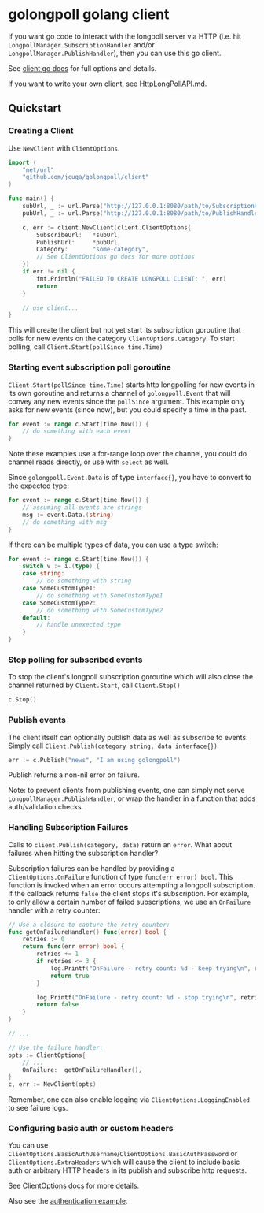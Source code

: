 # golongpoll golang client
If you want go code to interact with the longpoll server via HTTP (i.e. hit `LongpollManager.SubscriptionHandler` and/or `LongpollManager.PublishHandler`), then you can use this go client.

See [client go docs](https://pkg.go.dev/github.com/jcuga/golongpoll/client) for full options and details.

If you want to write your own client, see [HttpLongPollAPI.md](/HttpLongPollAPI.md).

## Quickstart

### Creating a Client
Use `NewClient` with `ClientOptions`.
```go
import (
    "net/url"
    "github.com/jcuga/golongpoll/client"
)

func main() {
    subUrl, _ := url.Parse("http://127.0.0.1:8080/path/to/SubscriptionHandler")
    pubUrl, _ := url.Parse("http://127.0.0.1:8080/path/to/PublishHandler")

    c, err := client.NewClient(client.ClientOptions{
        SubscribeUrl:   *subUrl,
        PublishUrl:     *pubUrl,
        Category:       "some-category",
        // See ClientOptions go docs for more options
    })
    if err != nil {
        fmt.Println("FAILED TO CREATE LONGPOLL CLIENT: ", err)
        return
    }

    // use client...
}
```
This will create the client but not yet start its subscription goroutine that polls for new events on the category `ClientOptions.Category`.  To start polling, call `Client.Start(pollSince time.Time)`

### Starting event subscription poll goroutine
`Client.Start(pollSince time.Time)` starts http longpolling for new events in its own goroutine and returns a channel of `golongpoll.Event` that will convey any new events since the `pollSince` argument.  This example only asks for new events (since now), but you could specify a time in the past.

```go
for event := range c.Start(time.Now()) {
    // do something with each event
}
```

Note these examples use a for-range loop over the channel, you could do channel reads directly, or use with `select` as well.

Since `golongpoll.Event.Data` is of type `interface{}`, you have to convert to the expected type:
```go
for event := range c.Start(time.Now()) {
    // assuming all events are strings
    msg := event.Data.(string)
    // do something with msg
}
```

If there can be multiple types of data, you can use a type switch:
```go
for event := range c.Start(time.Now()) {
    switch v := i.(type) {
    case string:
        // do something with string
    case SomeCustomType1:
        // do something with SomeCustomType1
    case SomeCustomType2:
        // do something with SomeCustomType2
    default:
        // handle unexected type
    }
}
```

### Stop polling for subscribed events
To stop the client's longpoll subscription goroutine which will also close the channel returned by `Client.Start`, call `Client.Stop()`
```go
c.Stop()
```

### Publish events
The client itself can optionally publish data as well as subscribe to events.  Simply call `Client.Publish(category string, data interface{})`

```go
err := c.Publish("news", "I am using golongpoll")
```

Publish returns a non-nil error on failure.

Note: to prevent clients from publishing events, one can simply not serve `LongpollManager.PublishHandler`, or wrap the handler in a function that adds auth/validation checks.

### Handling Subscription Failures

Calls to `client.Publish(category, data)` return an `error`.  What about failures when hitting the subscription handler?

Subscription failures can be handled by providing a `ClientOptions.OnFailure` function of type `func(err error) bool`.  This function is invoked when an error occurs attempting a longpoll subscription.  If the callback returns `false` the client stops it's subscription.  For example, to only allow a certain number of failed subscriptions, we use an `OnFailure` handler with a retry counter:

```go
// Use a closure to capture the retry counter:
func getOnFailureHandler() func(error) bool {
	retries := 0
	return func(err error) bool {
		retries += 1
		if retries <= 3 {
			log.Printf("OnFailure - retry count: %d - keep trying\n", retries)
			return true
		}

		log.Printf("OnFailure - retry count: %d - stop trying\n", retries)
		return false
	}
}

// ...

// Use the failure handler:
opts := ClientOptions{
    // ...
    OnFailure:  getOnFailureHandler(),
}
c, err := NewClient(opts)

```

Remember, one can also enable logging via `ClientOptions.LoggingEnabled` to see failure logs.


### Configuring basic auth or custom headers
You can use `ClientOptions.BasicAuthUsername`/`ClientOptions.BasicAuthPassword` or `ClientOptions.ExtraHeaders` which will cause the client to include basic auth or arbitrary HTTP headers in its publish and subscribe http requests.

See [ClientOptions docs](https://pkg.go.dev/github.com/jcuga/golongpoll/client#ClientOptions) for more details.

Also see the [authentication example](/examples/authentication/auth.go).
